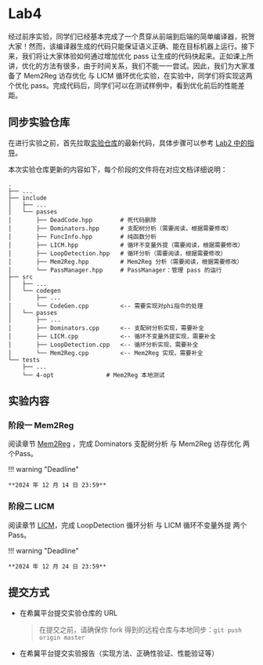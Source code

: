 # Lab4

经过前序实验，同学们已经基本完成了一个贯穿从前端到后端的简单编译器，祝贺大家！然而，该编译器生成的代码只能保证语义正确、能在目标机器上运行。接下来，我们将让大家体验如何通过增加优化 pass 让生成的代码快起来。正如课上所讲，优化的方法有很多，由于时间关系，我们不能一一尝试。因此，我们为大家准备了 Mem2Reg 访存优化 与 LICM 循环优化实验，在实验中，同学们将实现这两个优化 pass。完成代码后，同学们可以在测试样例中，看到优化前后的性能差距。


## 同步实验仓库

在进行实验之前，首先拉取[实验仓库](https://cscourse.ustc.edu.cn/vdir/Gitlab/compiler_staff/2024ustc-jianmu-compiler)的最新代码，具体步骤可以参考 [Lab2 中的指导](../lab2/index.md#实验要求)。

本次实验仓库更新的内容如下，每个阶段的文件将在对应文档详细说明：

```
.
├── ...
├── include
│   ├── ...	
│   └── passes
│       ├── DeadCode.hpp        # 死代码删除
│       ├── Dominators.hpp      # 支配树分析（需要阅读，根据需要修改）
│       ├── FuncInfo.hpp        # 纯函数分析
│       ├── LICM.hpp            # 循环不变量外提（需要阅读，根据需要修改）
│       ├── LoopDetection.hpp   # 循环分析（需要阅读，根据需要修改）
│       ├── Mem2Reg.hpp         # Mem2Reg 分析（需要阅读，根据需要修改）
│       └── PassManager.hpp     # PassManager：管理 pass 的运行
├── src
│   ├── ...
│   └── codegen
│       ├── ...
│       └── CodeGen.cpp         <-- 需要实现对phi指令的处理
│   └── passes
│       ├── ...
│       ├── Dominators.cpp      <-- 支配树分析实现，需要补全
│       ├── LICM.cpp            <-- 循环不变量外提实现，需要补全
│       ├── LoopDetection.cpp   <-- 循环分析实现，需要补全
│       └── Mem2Reg.cpp         <-- Mem2Reg 实现，需要补全
└── tests
    ├── ...
    └── 4-opt               # Mem2Reg 本地测试
```

## 实验内容

### 阶段一 Mem2Reg

阅读章节 [Mem2Reg](./Mem2Reg.md) ，完成 Dominators 支配树分析 与 Mem2Reg 访存优化 两个Pass。

!!! warning "Deadline"

    **2024 年 12 月 14 日 23:59**

### 阶段二 LICM

阅读章节 [LICM](./LICM.md)，完成 LoopDetection 循环分析 与 LICM 循环不变量外提 两个Pass。

!!! warning "Deadline"

    **2024 年 12 月 24 日 23:59**

## 提交方式

- 在希冀平台提交实验仓库的 URL

  > 在提交之前，请确保你 fork 得到的远程仓库与本地同步：`git push origin master`
  
- 在希冀平台提交实验报告（实现方法、正确性验证、性能验证等）
